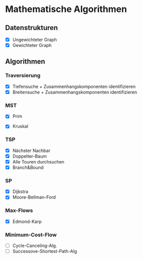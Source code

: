 # Mathematische Algorithmen

## Datenstrukturen

- [x] Ungewichteter Graph
- [x] Gewichteter Graph
  
## Algorithmen
  
### Traversierung
- [x] Tiefensuche  + Zusammenhangskomponenten identifizieren
- [x] Breitensuche + Zusammenhangskomponenten identifizieren
  
### MST
- [x] Prim
- [x] Kruskal 
  
  
### TSP
- [x] Nächster Nachbar
- [x] Doppelter-Baum
- [x] Alle Touren durchsuchen
- [x] Branch&Bound

### SP
- [x] Dijkstra
- [x] Moore-Bellman-Ford
  
### Max-Flows
- [x] Edmond-Karp

### Minimum-Cost-Flow
- [ ] Cycle-Canceling-Alg.
- [ ] Successove-Shortest-Path-Alg
